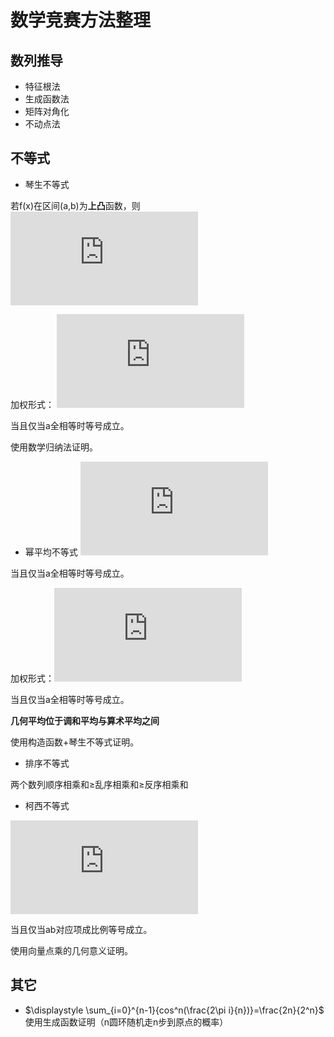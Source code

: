 # 数学竞赛方法整理

## 数列推导
+ 特征根法
+ 生成函数法
+ 矩阵对角化
+ 不动点法

## 不等式
+ 琴生不等式

若f(x)在区间(a,b)为**上凸**函数，则![img](https://latex.codecogs.com/svg.latex?f%28%5Cfrac%7B%5Csum_%7Bi%3D1%7D%5En%7Ba_i%7D%7D%7Bn%7D%29%5Cgeq%20%5Cfrac%7B%5Csum_%7Bi%3D1%7D%5En%7Bf%28a_i%29%7D%7D%7Bn%7D)

加权形式：
![img](https://latex.codecogs.com/svg.latex?f%28%5Csum_%7Bi%3D1%7D%5En%7Bp_ia_i%7D%29%5Cgeq%20%5Csum_%7Bi%3D1%7D%5En%7Bp_if%28a_i%29%7D)

当且仅当a全相等时等号成立。

使用数学归纳法证明。
+ 幂平均不等式
![img](https://latex.codecogs.com/svg.latex?%5Cinline%20a_i%3E0%2Cp_i%3E0%2Cr%3Es%20%5CRightarrow%20%5Cleft%20%28%20%5Cfrac%7B%5Csum_%7Bi%3D1%7D%5E%7Bn%7D%7Ba_i%5Er%7D%7D%7Bn%7D%20%5Cright%20%29%5E%7B%5Cfrac%7B1%7D%7Br%7D%7D%5Cgeq%20%5Cleft%20%28%20%5Cfrac%7B%5Csum_%7Bi%3D1%7D%5E%7Bn%7D%7Ba_i%5Es%7D%7D%7Bn%7D%20%5Cright%20%29%5E%7B%5Cfrac%7B1%7D%7Bs%7D%7D)

当且仅当a全相等时等号成立。

加权形式：![img](https://latex.codecogs.com/svg.latex?%5Cinline%20a_i%3E0%2Cp_i%3E0%2Cr%3Es%20%5CRightarrow%20%5Cleft%20%28%20%5Cfrac%7B%5Cdisplaystyle%5Csum_%7Bi%3D1%7D%5E%7Bn%7D%7Bp_ia_i%5Er%7D%7D%7B%5Cdisplaystyle%5Csum_%7Bi%3D1%7D%5En%7Bp_i%7D%7D%20%5Cright%20%29%5E%7B%5Cfrac%7B1%7D%7Br%7D%7D%5Cgeq%20%5Cleft%20%28%20%5Cfrac%7B%5Cdisplaystyle%5Csum_%7Bi%3D1%7D%5E%7Bn%7D%7Bp_ia_i%5Es%7D%7D%7B%5Cdisplaystyle%5Csum_%7Bi%3D1%7D%5En%7Bp_i%7D%7D%20%5Cright%20%29%5E%7B%5Cfrac%7B1%7D%7Bs%7D%7D)

当且仅当a全相等时等号成立。

**几何平均位于调和平均与算术平均之间**

使用构造函数+琴生不等式证明。
+ 排序不等式

两个数列顺序相乘和≥乱序相乘和≥反序相乘和

+ 柯西不等式

![img](https://latex.codecogs.com/svg.latex?%5Cleft%20%28%20%5Cdisplaystyle%20%5Csum_%7Bi%3D1%7D%5En%7Ba_ib_i%7D%20%5Cright%20%29%5E2%5Cleq%20%5Cleft%20%28%20%5Cdisplaystyle%20%5Csum_%7Bi%3D1%7D%5En%7Ba_i%5E2%7D%20%5Cright%20%29%5Cleft%20%28%20%5Cdisplaystyle%20%5Csum_%7Bi%3D1%7D%5En%7Bb_i%5E2%7D%20%5Cright%20%29)

当且仅当ab对应项成比例等号成立。

使用向量点乘的几何意义证明。
## 其它
+ $\displaystyle \sum_{i=0}^{n-1}{cos^n(\frac{2\pi i}{n})}=\frac{2n}{2^n}$ 使用生成函数证明（n圆环随机走n步到原点的概率）
